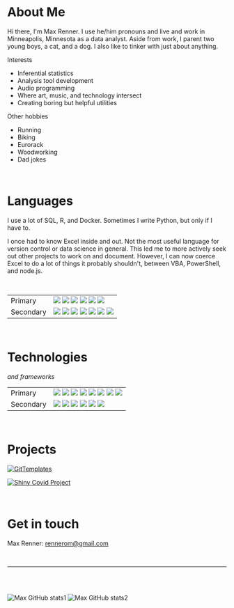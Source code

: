 # About Me

Hi there, I'm Max Renner. I use he/him pronouns and live and work in Minneapolis, Minnesota as a data analyst. Aside from work, I parent two young boys, a cat, and a dog. I also like to tinker with just about anything. 

Interests
- Inferential statistics
- Analysis tool development
- Audio programming
- Where art, music, and technology intersect
- Creating boring but helpful utilities
  
Other hobbies
- Running
- Biking
- Eurorack
- Woodworking
- Dad jokes

<br>

# Languages
I use a lot of SQL, R, and Docker. Sometimes I write Python, but only if I have to.

I once had to know Excel inside and out. Not the most useful language for version control or data science in general. This led me to more actively seek out other projects to work on and document. However, I can now coerce Excel to do a lot of things it probably shouldn't, between VBA, PowerShell, and node.js.

<br>

<table>
<tr>
    <td>Primary</td>
    <td>
        <img src="https://img.shields.io/badge/R-%23276DC3.svg?style=sqaure&logo=r&logoColor=white"></img>
        <img src="https://img.shields.io/badge/sql-CC2927?style=sqaure&logo=microsoft%20sql%20server&logoColor=white"></img>
        <img src="https://img.shields.io/badge/Python-%2314354C.svg?style=sqaure&logo=python&logoColor=white"></img>
        <img src="https://img.shields.io/badge/Bash-%23121011.svg?style=sqaure&logo=gnu-bash&logoColor=white"></img>
        <img src="https://img.shields.io/badge/PowerShell-191970?style=sqaure&logo=powershell&logoColor=white"></img>
        <img src="https://img.shields.io/badge/VBA-0078D4?style=sqaure&logo=microsoft&logoColor=white"></img>
    </td>
</tr>
<tr></tr>
<tr>
    <td>Secondary</td>
    <td>
        <img src="https://img.shields.io/badge/c-%2300599C.svg?style=sqaure&logo=c&logoColor=white"></img>
        <img src="https://img.shields.io/badge/c++-%2300599C.svg?style=sqaure&logo=c%2B%2B&logoColor=white)"></img>
        <img src="https://img.shields.io/badge/lua-%232C2D72.svg?style=sqaure&logo=lua&logoColor=white"></img>
        <img src="https://img.shields.io/badge/HTML-E34F26?style=sqaure&logo=html5&logoColor=white"></img>
        <img src="https://img.shields.io/badge/CSS-239120?&style=sqaure&logo=css3&logoColor=white"></img>
        <img src="https://img.shields.io/badge/javascript-%23323330.svg?style=sqaure&logo=javascript&logoColor=%23F7DF1E"></img>
        <img src="https://img.shields.io/badge/typescript-%23007ACC.svg?style=sqaure&logo=typescript&logoColor=white"></img>
    </td>
</tr>
</table>

<br>

# Technologies

*and frameworks*

<table>
<tr>
    <td>Primary</td>
    <td>
        <img src="https://img.shields.io/badge/RStudio-blue?style=sqaure&logo=RStudio&labelColor=white"></img>
        <img src="https://img.shields.io/badge/Shiny-blue?style=sqaure&logo=RSTUDIO&labelColor=white"></img>
        <img src="https://img.shields.io/badge/Snowflake-white?style=sqaure&logo=snowflake&labelColor=white%22"></img>
        <img src="https://img.shields.io/badge/Microsoft_SQL_Server-CC2927?style=sqaure&logo=microsoft-sql-server&logoColor=white"></img>
        <img src="https://img.shields.io/badge/PostgreSQL-white?style=sqaure&logo=postgresql&labelColor=white"></img>
        <img src="https://img.shields.io/badge/REDIS-red?style=sqaure&logo=Redis&labelColor=white"></img>
        <img src="https://img.shields.io/badge/docker-%230db7ed.svg?style=sqaure&logo=docker&logoColor=white"></img>
        <img src="https://img.shields.io/badge/PowerBI-F2C811?style=sqaure&logo=Power%20BI&logoColor=white"></img>
    </td>
</tr>
<tr></tr>
<tr>
    <td>Secondary</td>
    <td>
        <img src="https://img.shields.io/badge/SAP%20BusinessObjects%20Web%20Intelligence-white?style=sqaure&logo=SAP&logoColor=blue"></img>
        <img src="https://img.shields.io/badge/-Arduino-00979D?style=sqaure&logo=Arduino&logoColor=white"></img>
        <img src="https://img.shields.io/badge/node.js-%2343853D.svg?style=sqaure&logo=node.js&logoColor=white"></img>
        <img src="https://img.shields.io/badge/NPM-%23000000.svg?style=sqaure&logo=npm&logoColor=white"></img>
        <img src="https://img.shields.io/badge/vuejs-%2335495e.svg?style=sqaure&logo=vuedotjs&logoColor=%234FC08D"></img>
        <img src="https://img.shields.io/badge/Electron-191970?style=sqaure&logo=Electron&logoColor=white"></img>
    </td>
</tr>
</table>

<br>

# Projects
[![GitTemplates](https://img.shields.io/badge/PowerShell-191970?style=for-the-badge&logo=powershell&labelColor=white&label=GitTemplates)](https://github.com/rennerom/GitTemplates)<p> <p>
[![Shiny Covid Project](https://img.shields.io/badge/Shiny-blue?style=for-the-badge&logo=RSTUDIO&labelColor=white&label=Covid-19-Minnesota-Counties)](https://github.com/rennerom/COVID-19-Minnesota-Counties)


<br>

# Get in touch
Max Renner: rennerom@gmail.com
<!--<p float="left">
  <a href="mailto:rennerom@gmail.com"><img src="https://img.shields.io/badge/-rennerom@gmail.com-D14836?style=flat&logo=Gmail&logoColor=white&label=gmail" (mailto:rennerom@gmail.com) /></a>
  <a href = "https://www.instagram.com/ottomaxrenner/"> <img src="https://img.shields.io/badge/-@ottomaxrenner-E4405F?style=flat&logo=Instagram&logoColor=white&label=instagram" /></a>
  <a href = "https://maxrenner.bandcamp.com/"> <img src="https://img.shields.io/badge/Max%20Renner-348294?style=flat&logo=bandcamp&logoColor=white&label=bandcamp" /></a>
</p>-->
<br>

---
<br>
<br>

![Max GitHub stats1](https://github-readme-stats.vercel.app/api?username=rennerom&theme=calm&hide_border=true)
![Max GitHub stats2](https://github-readme-stats.vercel.app/api/top-langs/?username=rennerom&theme=calm&hide_border=true)
